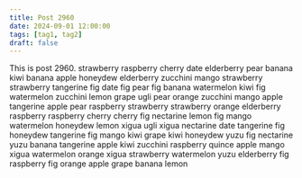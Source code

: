 ```yaml
---
title: Post 2960
date: 2024-09-01 12:00:00
tags: [tag1, tag2]
draft: false
---
```

This is post 2960.
strawberry
raspberry
cherry
date
elderberry
pear
banana
kiwi
banana
apple
honeydew
elderberry
zucchini
mango
strawberry
strawberry
tangerine
fig
date
fig
pear
fig
banana
watermelon
kiwi
fig
watermelon
zucchini
lemon
grape
ugli
pear
orange
zucchini
mango
apple
tangerine
apple
pear
raspberry
strawberry
strawberry
orange
elderberry
raspberry
raspberry
cherry
cherry
fig
nectarine
lemon
fig
mango
watermelon
honeydew
lemon
xigua
ugli
xigua
nectarine
date
tangerine
fig
honeydew
tangerine
fig
mango
kiwi
grape
kiwi
honeydew
yuzu
fig
nectarine
yuzu
banana
tangerine
apple
kiwi
zucchini
raspberry
quince
apple
mango
xigua
watermelon
orange
xigua
strawberry
watermelon
yuzu
elderberry
fig
raspberry
fig
orange
apple
grape
banana
lemon

